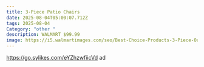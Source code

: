 ```yaml
---
title: 3-Piece Patio Chairs
date: 2025-08-04T05:00:07.712Z
tags: 2025-08-04
Category: "other "
description: WALMART $99.99
image: https://i5.walmartimages.com/seo/Best-Choice-Products-3-Piece-Outdoor-Wicker-Conversation-Patio-Bistro-Set-w-2-Chairs-Table-Brown-Navy_2bbfb39c-4a16-47c0-af47-bc6b77c4a3d3.5ea9cb8e893d99b9387dbfc503a85623.jpeg?odnHeight=573&odnWidth=573&odnBg=FFFFFF
---
```

https://go.sylikes.com/eYZhzwfiicVd ad
